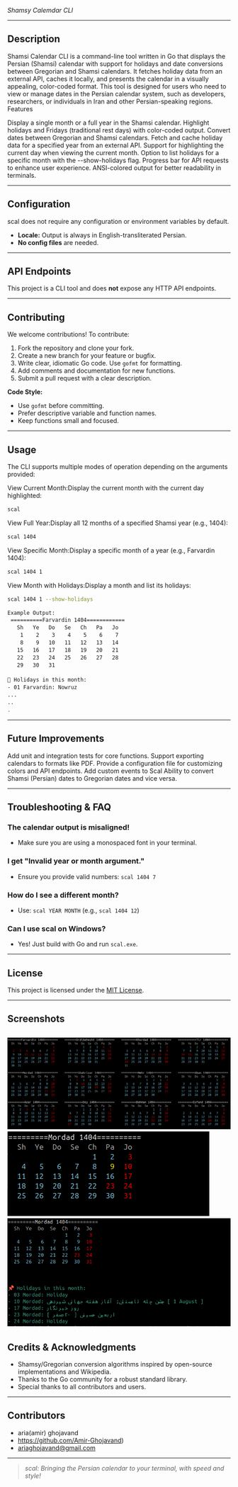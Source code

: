_Shamsy Calemdar CLI_

---
## Description
Shamsi Calendar CLI is a command-line tool written in Go that displays the Persian (Shamsi) calendar with support for holidays and date conversions between Gregorian and Shamsi calendars. It fetches holiday data from an external API, caches it locally, and presents the calendar in a visually appealing, color-coded format. This tool is designed for users who need to view or manage dates in the Persian calendar system, such as developers, researchers, or individuals in Iran and other Persian-speaking regions.
Features

Display a single month or a full year in the Shamsi calendar.
Highlight holidays and Fridays (traditional rest days) with color-coded output.
Convert dates between Gregorian and Shamsi calendars.
Fetch and cache holiday data for a specified year from an external API.
Support for highlighting the current day when viewing the current month.
Option to list holidays for a specific month with the --show-holidays flag.
Progress bar for API requests to enhance user experience.
ANSI-colored output for better readability in terminals.

---

## Configuration

scal does not require any configuration or environment variables by default.

- **Locale:** Output is always in English-transliterated Persian.
- **No config files** are needed.

---

## API Endpoints

This project is a CLI tool and does **not** expose any HTTP API endpoints.

---

## Contributing

We welcome contributions! To contribute:

1. Fork the repository and clone your fork.
2. Create a new branch for your feature or bugfix.
3. Write clear, idiomatic Go code. Use `gofmt` for formatting.
4. Add comments and documentation for new functions.
5. Submit a pull request with a clear description.

**Code Style:**
- Use `gofmt` before committing.
- Prefer descriptive variable and function names.
- Keep functions small and focused.

---

## Usage
The CLI supports multiple modes of operation depending on the arguments provided:

View Current Month:Display the current month with the current day highlighted:
  ```sh
  scal     
  ```
View Full Year:Display all 12 months of a specified Shamsi year (e.g., 1404):
  ```sh
  scal 1404  
  ```


View Specific Month:Display a specific month of a year (e.g., Farvardin 1404):
  ```sh
  scal 1404 1  
  ```

View Month with Holidays:Display a month and list its holidays:
  ```sh
  scal 1404 1 --show-holidays
  ```
```sh
Example Output:
 ==========Farvardin 1404============
   Sh   Ye   Do   Se   Ch   Pa   Jo
    1    2    3    4    5    6    7
    8    9   10   11   12   13   14
   15   16   17   18   19   20   21
   22   23   24   25   26   27   28
   29   30   31

📌 Holidays in this month:
- 01 Farvardin: Nowruz
...
..
.
```
---

## Future Improvements

Add unit and integration tests for core functions.
Support exporting calendars to formats like PDF.
Provide a configuration file for customizing colors and API endpoints.
Add custom events to Scal
Ability to convert Shamsi (Persian) dates to Gregorian dates and vice versa.


---

## Troubleshooting & FAQ

### The calendar output is misaligned!
- Make sure you are using a monospaced font in your terminal.

### I get "Invalid year or month argument."
- Ensure you provide valid numbers: `scal 1404 7`

### How do I see a different month?
- Use: `scal YEAR MONTH` (e.g., `scal 1404 12`)

### Can I use scal on Windows?
- Yes! Just build with Go and run `scal.exe`.

---

## License

This project is licensed under the [MIT License](LICENSE).

---

## Screenshots

![alt text](image-1.png)
![alt text](image-3.png)
![alt text](image-2.png)
---

## Credits & Acknowledgments

- Shamsy/Gregorian conversion algorithms inspired by open-source implementations and Wikipedia.
- Thanks to the Go community for a robust standard library.
- Special thanks to all contributors and users.

---

## Contributors

- aria(amir) ghojavand
- https://github.com/Amir-Ghojavand)
- ariaghojavand@gmail.com 


---

> _scal: Bringing the Persian calendar to your terminal, with speed and style!_


